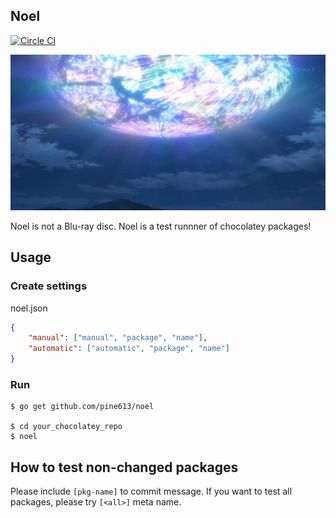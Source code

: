 Noel
--------
[![Circle CI](https://circleci.com/gh/pine613/noel.svg?style=svg)](https://circleci.com/gh/pine613/noel)

![Noel](noel.jpg)

Noel is not a Blu-ray disc. Noel is a test runnner of chocolatey packages!

## Usage
### Create settings
noel.json
```json
{
    "manual": ["manual", "package", "name"],
    "automatic": ["automatic", "package", "name"]
}
```

### Run
```
$ go get github.com/pine613/noel

$ cd your_chocolatey_repo
$ noel
```

## How to test non-changed packages
Please include `[pkg-name]` to commit message. If you want to test all packages, please try `[<all>]` meta name.